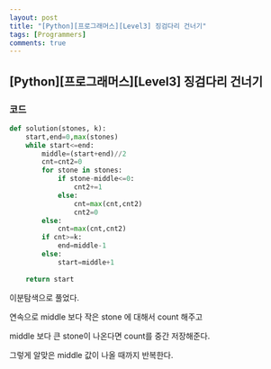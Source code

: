 ```yaml
---
layout: post
title: "[Python][프로그래머스][Level3] 징검다리 건너기"
tags: [Programmers]
comments: true
---
```


## [Python][프로그래머스][Level3] 징검다리 건너기

### 코드

```python
def solution(stones, k):    
    start,end=0,max(stones)
    while start<=end:
        middle=(start+end)//2
        cnt=cnt2=0
        for stone in stones:
            if stone-middle<=0:
                cnt2+=1
            else:
                cnt=max(cnt,cnt2)
                cnt2=0
        else:
            cnt=max(cnt,cnt2)
        if cnt>=k:
            end=middle-1
        else:
            start=middle+1
    
    return start
```

이분탐색으로 풀었다.

연속으로 middle 보다 작은 stone 에 대해서 count 해주고

middle 보다 큰 stone이 나온다면 count를 중간 저장해준다.

그렇게 알맞은 middle 값이 나올 때까지 반복한다.